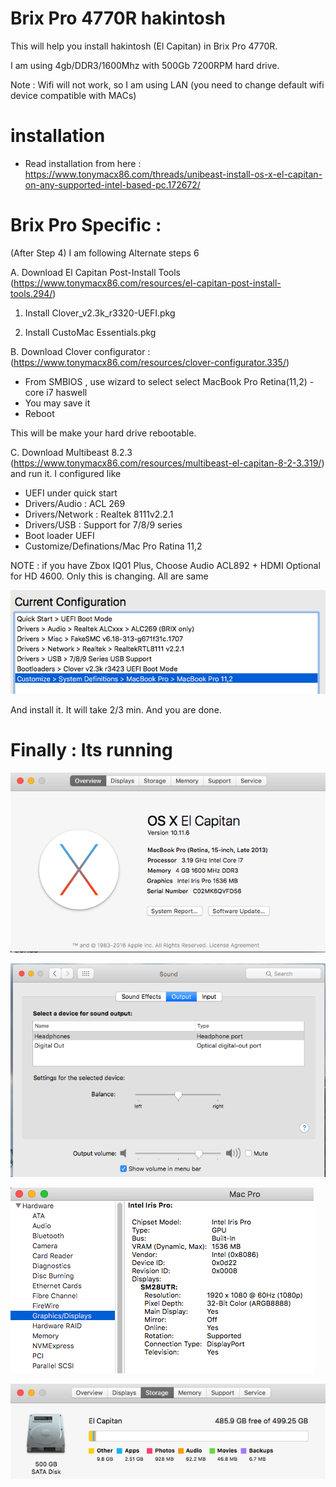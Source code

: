 # Brix Pro 4770R hakintosh 

This will help you install hakintosh (El Capitan) in Brix Pro 4770R. 

I am using 4gb/DDR3/1600Mhz with 500Gb 7200RPM hard drive. 

Note : Wifi will not work, so I am using LAN (you need to change default wifi device compatible with MACs) 

# installation

- Read installation from here : https://www.tonymacx86.com/threads/unibeast-install-os-x-el-capitan-on-any-supported-intel-based-pc.172672/

# Brix Pro Specific : 

(After Step 4) I am following Alternate steps 6

A. Download El Capitan Post-Install Tools (https://www.tonymacx86.com/resources/el-capitan-post-install-tools.294/) 

1. Install Clover_v2.3k_r3320-UEFI.pkg

2. Install CustoMac Essentials.pkg

B. Download Clover configurator : (https://www.tonymacx86.com/resources/clover-configurator.335/)
- From SMBIOS , use wizard to select select MacBook Pro Retina(11,2) - core i7 haswell
- You may save it 
- Reboot 

This will be make your hard drive rebootable. 

C. Download Multibeast 8.2.3 (https://www.tonymacx86.com/resources/multibeast-el-capitan-8-2-3.319/) and run it. I configured like 
- UEFI under quick start
- Drivers/Audio : ACL 269
- Drivers/Network : Realtek 8111v2.2.1
- Drivers/USB : Support for 7/8/9 series
- Boot loader UEFI 
- Customize/Definations/Mac Pro Ratina 11,2

NOTE : if you have Zbox IQ01 Plus, Choose Audio ACL892 + HDMI Optional for HD 4600. Only this is changing. All are same 

![Config](multibeast.jpg)

And install it. It will take 2/3 min. And you are done. 


# Finally : Its running 

![System](system.jpg)

![Sound](sound.jpg)

![Display](GPU.jpg)

![HDD](hdd.jpg)
